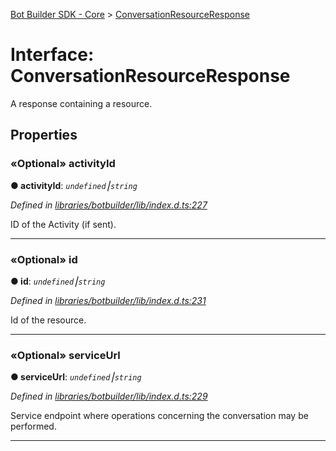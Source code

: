[Bot Builder SDK - Core](../README.md) > [ConversationResourceResponse](../interfaces/botbuilder.conversationresourceresponse.md)



# Interface: ConversationResourceResponse


A response containing a resource.


## Properties
<a id="activityid"></a>

### «Optional» activityId

**●  activityId**:  *`undefined`⎮`string`* 

*Defined in [libraries/botbuilder/lib/index.d.ts:227](https://github.com/Microsoft/botbuilder-js/blob/a28edbb/libraries/botbuilder/lib/index.d.ts#L227)*



ID of the Activity (if sent).




___

<a id="id"></a>

### «Optional» id

**●  id**:  *`undefined`⎮`string`* 

*Defined in [libraries/botbuilder/lib/index.d.ts:231](https://github.com/Microsoft/botbuilder-js/blob/a28edbb/libraries/botbuilder/lib/index.d.ts#L231)*



Id of the resource.




___

<a id="serviceurl"></a>

### «Optional» serviceUrl

**●  serviceUrl**:  *`undefined`⎮`string`* 

*Defined in [libraries/botbuilder/lib/index.d.ts:229](https://github.com/Microsoft/botbuilder-js/blob/a28edbb/libraries/botbuilder/lib/index.d.ts#L229)*



Service endpoint where operations concerning the conversation may be performed.




___


